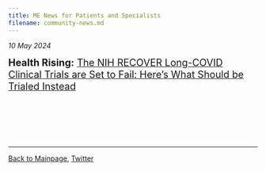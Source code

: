 ```yaml
---
title: ME News for Patients and Specialists
filename: community-news.md
---
```

<!---
*2024*

<span style="font-size:1.4em;"> **[]():** []() </span>

<br/>
-->
*10 May 2024*

<span style="font-size:1.4em;"> **Health Rising:** [The NIH RECOVER Long-COVID Clinical Trials are Set to Fail: Here’s What Should be Trialed Instead](https://www.healthrising.org/blog/2024/05/10/recover-clinical-trials-fail/) </span>

<br/>


<br/><br/><br/>

---

[Back to Mainpage](https://me-cfs.github.io), [Twitter](https://twitter.com/yann_mecfs)
